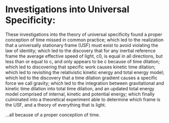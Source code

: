 # Investigations into Universal Specificity:
These investigations into the theory of universal specificity found a proper conception of time missed in common practice; which led to the realization that a universally stationary frame (USF) must exist to avoid violating the law of identity; which led to the discovery that for any inertial reference frame the average effective speed of light, c0, is equal in all directions, but less than or equal to c, and only appears to be c because of time dilation; which led to discovering that specific work causes kinetic time dilation; which led to revisiting the relativistic kinetic energy and total energy model; which led to the discovery that a time dilation gradient causes a specific force we call gravity; which led to the integration between gravitational and kinetic time dilation into total time dilation, and an updated total energy model comprised of internal, kinetic and potential energy; which finally culminated into a theoretical experiment able to determine which frame is the USF, and a theory of everything that is light.

...all because of a proper conception of time.
